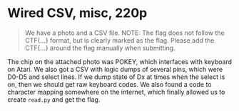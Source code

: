 # Wired CSV, misc, 220p

> We have a photo and a CSV file. NOTE: The flag does not follow the CTF{...} format, but is clearly marked as the flag. Please add the CTF{...} around the flag manually when submitting.

The chip on the attached photo was POKEY, which interfaces with keyboard on Atari.
We also got a CSV with logic dumps of several pins, which were D0-D5 and select lines. If we dump state of Dx
at times when the select is on, then we should get raw keyboard codes. We also found a code to character mapping 
somewhere on the internet, which finally allowed us to create `read.py` and get the flag.
